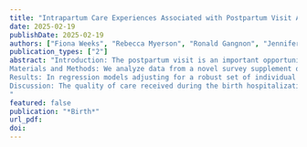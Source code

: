 ```yaml
---
title: "Intrapartum Care Experiences Associated with Postpartum Visit Attendance"
date: 2025-02-19
publishDate: 2025-02-19
authors: ["Fiona Weeks", "Rebecca Myerson", "Ronald Gangnon", "Jennifer Dykema", "Candi Cornelius", "Tiffany Green"]
publication_types: ["2"]
abstract: "Introduction: The postpartum visit is an important opportunity to prevent pregnancy-related morbidity and mortality; however, about 1 in 10 birthing people fail to attend this visit. Intrapartum care experiences are an understudied factor that may contribute to postpartum healthcare engagement. 
Materials and Methods: We analyze data from a novel survey supplement on intrapartum care experiences administered to a probability-based population sample of people who have recently given birth through the Wisconsin Pregnancy Risk Assessment Monitoring System.  
Results: In regression models adjusting for a robust set of individual characteristics and birth hospital clustering, we find that lower provider responsiveness during intrapartum care is associated with increased odds of forgoing the postpartum visit (aOR 1.4, 95% CI 1.0-2.0).
Discussion: The quality of care received during the birth hospitalization may shape how birthing people feel about health care providers and their willingness to attend future visits. Experiences of care during the intrapartum period may contribute to postpartum mental health outcomes and future health care utilization. Improving these experiences is an opportunity to promote long-term health.
"
featured: false
publication: "*Birth*"
url_pdf: 
doi: 
---
```


